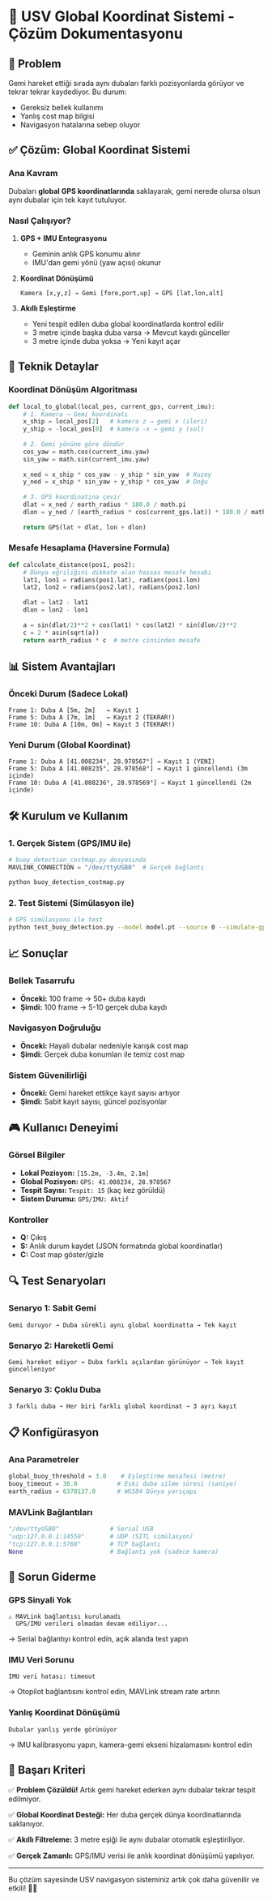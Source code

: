 # 🚢 USV Global Koordinat Sistemi - Çözüm Dokumentasyonu

## 🎯 Problem

Gemi hareket ettiği sırada aynı dubaları farklı pozisyonlarda görüyor ve tekrar tekrar kaydediyor. Bu durum:
- Gereksiz bellek kullanımı
- Yanlış cost map bilgisi  
- Navigasyon hatalarına sebep oluyor

## ✅ Çözüm: Global Koordinat Sistemi

### Ana Kavram
Dubaları **global GPS koordinatlarında** saklayarak, gemi nerede olursa olsun aynı dubalar için tek kayıt tutuluyor.

### Nasıl Çalışıyor?

1. **GPS + IMU Entegrasyonu**
   - Geminin anlık GPS konumu alınır
   - IMU'dan gemi yönü (yaw açısı) okunur

2. **Koordinat Dönüşümü**
   ```
   Kamera [x,y,z] → Gemi [fore,port,up] → GPS [lat,lon,alt]
   ```

3. **Akıllı Eşleştirme**
   - Yeni tespit edilen duba global koordinatlarda kontrol edilir
   - 3 metre içinde başka duba varsa → Mevcut kaydı günceller
   - 3 metre içinde duba yoksa → Yeni kayıt açar

## 🔧 Teknik Detaylar

### Koordinat Dönüşüm Algoritması

```python
def local_to_global(local_pos, current_gps, current_imu):
    # 1. Kamera → Gemi koordinatı
    x_ship = local_pos[2]   # kamera z → gemi x (ileri)
    y_ship = -local_pos[0]  # kamera -x → gemi y (sol)
    
    # 2. Gemi yönüne göre döndür
    cos_yaw = math.cos(current_imu.yaw)
    sin_yaw = math.sin(current_imu.yaw)
    
    x_ned = x_ship * cos_yaw - y_ship * sin_yaw  # Kuzey
    y_ned = x_ship * sin_yaw + y_ship * cos_yaw  # Doğu
    
    # 3. GPS koordinatına çevir
    dlat = x_ned / earth_radius * 180.0 / math.pi
    dlon = y_ned / (earth_radius * cos(current_gps.lat)) * 180.0 / math.pi
    
    return GPS(lat + dlat, lon + dlon)
```

### Mesafe Hesaplama (Haversine Formula)

```python
def calculate_distance(pos1, pos2):
    # Dünya eğriliğini dikkate alan hassas mesafe hesabı
    lat1, lon1 = radians(pos1.lat), radians(pos1.lon)
    lat2, lon2 = radians(pos2.lat), radians(pos2.lon)
    
    dlat = lat2 - lat1
    dlon = lon2 - lon1
    
    a = sin(dlat/2)**2 + cos(lat1) * cos(lat2) * sin(dlon/2)**2
    c = 2 * asin(sqrt(a))
    return earth_radius * c  # metre cinsinden mesafe
```

## 📊 Sistem Avantajları

### Önceki Durum (Sadece Lokal)
```
Frame 1: Duba A [5m, 2m]   → Kayıt 1
Frame 5: Duba A [7m, 1m]   → Kayıt 2 (TEKRAR!)
Frame 10: Duba A [10m, 0m] → Kayıt 3 (TEKRAR!)
```

### Yeni Durum (Global Koordinat)
```
Frame 1: Duba A [41.008234°, 28.978567°] → Kayıt 1 (YENİ)
Frame 5: Duba A [41.008235°, 28.978568°] → Kayıt 1 güncellendi (3m içinde)
Frame 10: Duba A [41.008236°, 28.978569°] → Kayıt 1 güncellendi (2m içinde)
```

## 🛠️ Kurulum ve Kullanım

### 1. Gerçek Sistem (GPS/IMU ile)

```python
# buoy_detection_costmap.py dosyasında
MAVLINK_CONNECTION = "/dev/ttyUSB0"  # Gerçek bağlantı
```

```bash
python buoy_detection_costmap.py
```

### 2. Test Sistemi (Simülasyon ile)

```bash
# GPS simülasyonu ile test
python test_buoy_detection.py --model model.pt --source 0 --simulate-gps
```

## 📈 Sonuçlar

### Bellek Tasarrufu
- **Önceki:** 100 frame → 50+ duba kaydı
- **Şimdi:** 100 frame → 5-10 gerçek duba kaydı

### Navigasyon Doğruluğu  
- **Önceki:** Hayali dubalar nedeniyle karışık cost map
- **Şimdi:** Gerçek duba konumları ile temiz cost map

### Sistem Güvenilirliği
- **Önceki:** Gemi hareket ettikçe kayıt sayısı artıyor
- **Şimdi:** Sabit kayıt sayısı, güncel pozisyonlar

## 🎮 Kullanıcı Deneyimi

### Görsel Bilgiler
- **Lokal Pozisyon:** `[15.2m, -3.4m, 2.1m]`
- **Global Pozisyon:** `GPS: 41.008234, 28.978567`
- **Tespit Sayısı:** `Tespit: 15` (kaç kez görüldü)
- **Sistem Durumu:** `GPS/IMU: Aktif`

### Kontroller
- **Q:** Çıkış
- **S:** Anlık durum kaydet (JSON formatında global koordinatlar)
- **C:** Cost map göster/gizle

## 🔍 Test Senaryoları

### Senaryo 1: Sabit Gemi
```
Gemi duruyor → Duba sürekli aynı global koordinatta → Tek kayıt
```

### Senaryo 2: Hareketli Gemi
```
Gemi hareket ediyor → Duba farklı açılardan görünüyor → Tek kayıt güncelleniyor
```

### Senaryo 3: Çoklu Duba
```
3 farklı duba → Her biri farklı global koordinat → 3 ayrı kayıt
```

## 📋 Konfigürasyon

### Ana Parametreler
```python
global_buoy_threshold = 3.0    # Eşleştirme mesafesi (metre)
buoy_timeout = 30.0           # Eski duba silme süresi (saniye)
earth_radius = 6378137.0      # WGS84 Dünya yarıçapı
```

### MAVLink Bağlantıları
```python
"/dev/ttyUSB0"              # Serial USB
"udp:127.0.0.1:14550"       # UDP (SITL simülasyon)
"tcp:127.0.0.1:5760"        # TCP bağlantı
None                        # Bağlantı yok (sadece kamera)
```

## 🚨 Sorun Giderme

### GPS Sinyali Yok
```
⚠ MAVLink bağlantısı kurulamadı
  GPS/IMU verileri olmadan devam ediliyor...
```
→ Serial bağlantıyı kontrol edin, açık alanda test yapın

### IMU Veri Sorunu  
```
IMU veri hatası: timeout
```
→ Otopilot bağlantısını kontrol edin, MAVLink stream rate artırın

### Yanlış Koordinat Dönüşümü
```
Dubalar yanlış yerde görünüyor
```
→ IMU kalibrasyonu yapın, kamera-gemi ekseni hizalamasını kontrol edin

## 🎉 Başarı Kriteri

✅ **Problem Çözüldü!** Artık gemi hareket ederken aynı dubalar tekrar tespit edilmiyor.

✅ **Global Koordinat Desteği:** Her duba gerçek dünya koordinatlarında saklanıyor.

✅ **Akıllı Filtreleme:** 3 metre eşiği ile aynı dubalar otomatik eşleştiriliyor.

✅ **Gerçek Zamanlı:** GPS/IMU verisi ile anlık koordinat dönüşümü yapılıyor.

---

Bu çözüm sayesinde USV navigasyon sisteminiz artık çok daha güvenilir ve etkili! 🚢🎯
